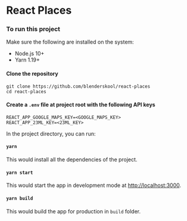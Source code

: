 # React Places


### To run this project
Make sure the following are installed on the system:
- Node.js 10+
- Yarn 1.19+


#### Clone the repository
```
git clone https://github.com/blenderskool/react-places
cd react-places
```

#### Create a `.env` file at project root with the following API keys
```
REACT_APP_GOOGLE_MAPS_KEY=<GOOGLE_MAPS_KEY>
REACT_APP_23ML_KEY=<23ML_KEY>
```

In the project directory, you can run:

#### `yarn`

This would install all the dependencies of the project.

#### `yarn start`

This would start the app in development mode at [http://localhost:3000](http://localhost:3000).

#### `yarn build`

This would build the app for production in `build` folder.